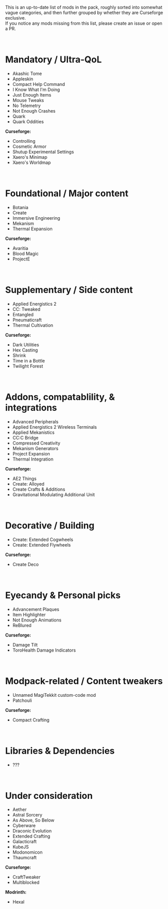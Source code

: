This is an up-to-date list of mods in the pack, roughly sorted into somewhat vague categories, and then further grouped by whether they are Curseforge exclusive.
<br>If you notice any mods missing from this list, please create an issue or open a PR. 

<br>Mandatory / Ultra-QoL
=====================
 - Akashic Tome
 - Appleskin
 - Compact Help Command
 - I Know What I'm Doing
 - Just Enough Items
 - Mouse Tweaks
 - No Telemetry
 - Not Enough Crashes
 - Quark
 - Quark Oddities

**Curseforge:**
 - Controlling
 - Cosmetic Armor
 - Shutup Experimental Settings
 - Xaero's Minimap
 - Xaero's Worldmap



<br>Foundational / Major content
================================
 - Botania
 - Create
 - Immersive Engineering
 - Mekanism
 - Thermal Expansion

**Curseforge:**
 - Avaritia
 - Blood Magic
 - ProjectE



<br>Supplementary / Side content
================================
 - Applied Energistics 2
 - CC: Tweaked
 - Entangled
 - Pneumaticraft
 - Thermal Cultivation

**Curseforge:**
 - Dark Utilities
 - Hex Casting
 - Shrink
 - Time in a Bottle
 - Twilight Forest



<br>Addons, compatablility, & integrations
==========================================
 - Advanced Peripherals
 - Applied Energistics 2 Wireless Terminals
 - Applied Mekanistics
 - CC:C Bridge
 - Compressed Creativity
 - Mekanism Generators
 - Project Expansion
 - Thermal Integration

**Curseforge:**
 - AE2 Things
 - Create: Alloyed
 - Create Crafts & Additions
 - Gravitational Modulating Additional Unit



<br>Decorative / Building
=========================
 - Create: Extended Cogwheels
 - Create: Extended Flywheels

**Curseforge:**
 - Create Deco



<br>Eyecandy & Personal picks
=============================
 - Advancement Plaques
 - Item Highlighter
 - Not Enough Animations
 - ReBlured

**Curseforge:**
 - Damage Tilt
 - ToroHealth Damage Indicators



<br>Modpack-related / Content tweakers
======================================
 - Unnamed MagiTekkit custom-code mod
 - Patchouli

**Curseforge:**
 - Compact Crafting



<br>Libraries & Dependencies
============================
 - ???



<br>Under consideration
=======================
 - Aether
 - Astral Sorcery
 - As Above, So Below
 - Cyberware
 - Draconic Evolution
 - Extended Crafting
 - Galacticraft
 - KubeJS
 - Modonomicon
 - Thaumcraft

**Curseforge:**
 - CraftTweaker
 - Multiblocked

**Modrinth:**
 - Hexal